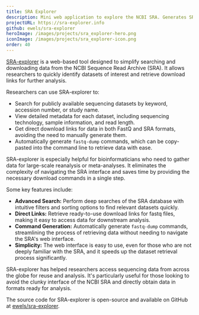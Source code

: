 ```yaml
---
title: SRA Explorer
description: Mini web application to explore the NCBI SRA. Generates SRA/FastQ download URLs
projectURL: https://sra-explorer.info
github: ewels/sra-explorer
heroImage: /images/projects/sra_explorer-hero.png
iconImage: /images/projects/sra_explorer-icon.png
order: 40
---
```


[SRA-explorer](https://sra-explorer.info) is a web-based tool designed to simplify searching and downloading data from the NCBI Sequence Read Archive (SRA). It allows researchers to quickly identify datasets of interest and retrieve download links for further analysis.

Researchers can use SRA-explorer to:

- Search for publicly available sequencing datasets by keyword, accession number, or study name.
- View detailed metadata for each dataset, including sequencing technology, sample information, and read length.
- Get direct download links for data in both FastQ and SRA formats, avoiding the need to manually generate them.
- Automatically generate `fastq-dump` commands, which can be copy-pasted into the command line to retrieve data with ease.

SRA-explorer is especially helpful for bioinformaticians who need to gather data for large-scale reanalysis or meta-analyses. It eliminates the complexity of navigating the SRA interface and saves time by providing the necessary download commands in a single step.

Some key features include:

- **Advanced Search:** Perform deep searches of the SRA database with intuitive filters and sorting options to find relevant datasets quickly.
- **Direct Links:** Retrieve ready-to-use download links for fastq files, making it easy to access data for downstream analysis.
- **Command Generation:** Automatically generate `fastq-dump` commands, streamlining the process of retrieving data without needing to navigate the SRA's web interface.
- **Simplicity:** The web interface is easy to use, even for those who are not deeply familiar with the SRA, and it speeds up the dataset retrieval process significantly.

SRA-explorer has helped researchers access sequencing data from across the globe for reuse and analysis. It's particularly useful for those looking to avoid the clunky interface of the NCBI SRA and directly obtain data in formats ready for analysis.

The source code for SRA-explorer is open-source and available on GitHub at [ewels/sra-explorer](https://github.com/ewels/sra-explorer).
